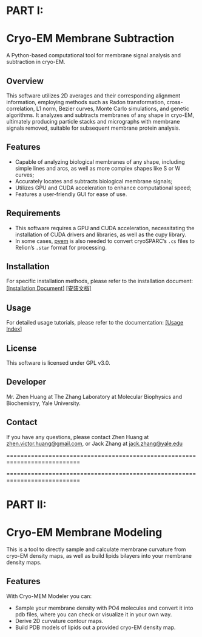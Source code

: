 # PART I:  
# Cryo-EM Membrane Subtraction

A Python-based computational tool for membrane signal analysis and subtraction in cryo-EM.

## Overview

This software utilizes 2D averages and their corresponding alignment information, employing methods such as Radon transformation, cross-correlation, L1 norm, Bezier curves, Monte Carlo simulations, and genetic algorithms. It analyzes and subtracts membranes of any shape in cryo-EM, ultimately producing particle stacks and micrographs with membrane signals removed, suitable for subsequent membrane protein analysis.

## Features

* Capable of analyzing biological membranes of any shape, including simple lines and arcs, as well as more complex shapes like S or W curves;
* Accurately locates and subtracts biological membrane signals;
* Utilizes GPU and CUDA acceleration to enhance computational speed;
* Features a user-friendly GUI for ease of use.

## Requirements

* This software requires a GPU and CUDA acceleration, necessitating the installation of CUDA drivers and libraries, as well as the cupy library.
* In some cases, [pyem](https://github.com/asarnow/pyem) is also needed to convert cryoSPARC’s `.cs` files to Relion’s `.star` format for processing.

## Installation

For specific installation methods, please refer to the installation document: [[Installation Document]](./Mem_subtraction/doc/en/Installation_en.md) [[安装文档]](./Mem_subtraction/doc/zh-CN/Installation_zh-CN.md)

## Usage

For detailed usage tutorials, please refer to the documentation: [[Usage Index]](./Mem_subtraction/doc/index.md)

## License

This software is licensed under GPL v3.0.

## Developer

Mr. Zhen Huang at The Zhang Laboratory at Molecular Biophysics and Biochemistry, Yale University.

## Contact

If you have any questions, please contact Zhen Huang at zhen.victor.huang@gmail.com, or Jack Zhang at jack.zhang@yale.edu

===========================================================================

===========================================================================



# #####################################################################################################################
# PART II:  
# Cryo-EM Membrane Modeling

This is a tool to directly sample and calculate membrane curvature from cryo-EM density maps, as well as build lipids bilayers into your membrane density maps.

## Features

With Cryo-MEM Modeler you can:
- Sample your membrane density with PO4 molecules and convert it into pdb files, where you can check or visualize it in your own way.
- Derive 2D curvature contour maps.
- Build PDB models of lipids out a provided cryo-EM density map.
  
